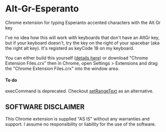 # Alt-Gr-Esperanto
Chrome extension for typing Esperanto accented characters with the Alt Gr key

I've no idea how this will work with keyboards that don't have an AltGr key, but if your keyboard doesn't, try the key on the right of your spacebar (aka the right alt key). It's registerd as keyCode 18 on my keyboard. 

You can either build this yourself ([details here](https://support.google.com/chrome/a/answer/2714278?hl=en)) or download "Chrome Extension Files.crx" then in Chrome, open Settings > Extensions and drag the "Chrome Extension Files.crx" into the window area. 

#### To do

execCommand is deprecated. Checkout [setRangeText](https://developer.mozilla.org/en-US/docs/Web/API/HTMLInputElement/setRangeText) as an alternative. 

## SOFTWARE DISCLAIMER

This Chrome extension is supplied "AS IS" without any warranties and support.
I assume no responsibility or liability for the use of the software.

